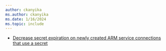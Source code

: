```yaml
---
author: ckanyika
ms.author: ckanyika
ms.date: 1/16/2024
ms.topic: include
---
```


- [Decrease secret expiration on newly created ARM service connections that use a secret](#decrease-secret-expiration-on-newly-created-arm-service-connections-that-use-a-secret)
